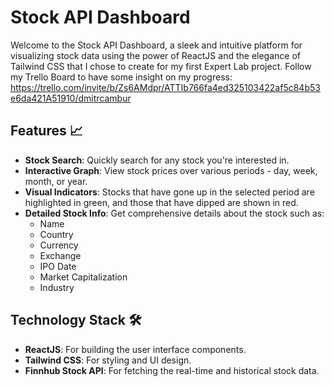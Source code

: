 # Stock API Dashboard

Welcome to the Stock API Dashboard, a sleek and intuitive platform for visualizing stock data using the power of ReactJS and the elegance of Tailwind CSS that I chose to create for my first Expert Lab project.
Follow my Trello Board to have some insight on my progress: https://trello.com/invite/b/Zs6AMdpr/ATTIb766fa4ed325103422af5c84b53e6da421A51910/dmitrcambur

## Features 📈

- **Stock Search**: Quickly search for any stock you're interested in.
- **Interactive Graph**: View stock prices over various periods - day, week, month, or year.
- **Visual Indicators**: Stocks that have gone up in the selected period are highlighted in green, and those that have dipped are shown in red.
- **Detailed Stock Info**: Get comprehensive details about the stock such as:
  - Name
  - Country
  - Currency
  - Exchange
  - IPO Date
  - Market Capitalization
  - Industry

## Technology Stack 🛠

- **ReactJS**: For building the user interface components.
- **Tailwind CSS**: For styling and UI design.
- **Finnhub Stock API**: For fetching the real-time and historical stock data.

